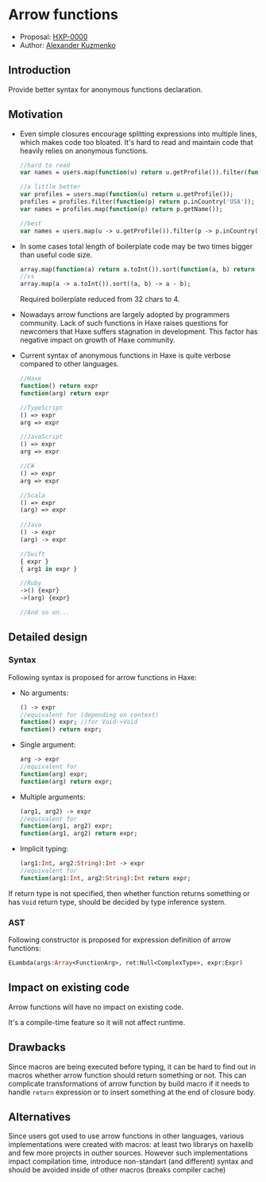 # Arrow functions

* Proposal: [HXP-0000](0000-arrow-functions.md)
* Author: [Alexander Kuzmenko](https://github.com/RealyUniqueName)

## Introduction

Provide better syntax for anonymous functions declaration. 

## Motivation

* Even simple closures encourage splitting expressions into multiple lines, which makes code too bloated.
    It's hard to read and maintain code that heavily relies on anonymous functions.
    ```haxe
    //hard to read
    var names = users.map(function(u) return u.getProfile()).filter(function(p) return p.inCountry('USA')).map(function(p) return p.getName());
    
    //a little better
    var profiles = users.map(function(u) return u.getProfile());
    profiles = profiles.filter(function(p) return p.inCountry('USA'));    
    var names = profiles.map(function(p) return p.getName());

    //best
    var names = users.map(u -> u.getProfile()).filter(p -> p.inCountry('USA')).map(p -> p.getName());
    ```

* In some cases total length of boilerplate code may be two times bigger than useful code size.
    ```haxe
    array.map(function(a) return a.toInt()).sort(function(a, b) return a - b);
    //vs
    array.map(a -> a.toInt()).sort((a, b) -> a - b);
    ```
    Required boilerplate reduced from 32 chars to 4. 

* Nowadays arrow functions are largely adopted by programmers community. 
    Lack of such functions in Haxe raises questions for newcomers that Haxe suffers stagnation in development.
    This factor has negative impact on growth of Haxe community.  

* Current syntax of anonymous functions in Haxe is quite verbose compared to other languages.
    ```haxe
    //Haxe
    function() return expr
    function(arg) return expr
    
    //TypeScript
    () => expr
    arg => expr

    //JavaScript
    () => expr
    arg => expr

    //C#
    () => expr
    arg => expr

    //Scala
    () => expr
    (arg) => expr
        
    //Java
    () -> expr
    (arg) -> expr
    
    //Swift
    { expr }
    { arg1 in expr }

    //Ruby
    ->() {expr}
    ->(arg) {expr}

    //And so on...
    ```

## Detailed design

### Syntax 

Following syntax is proposed for arrow functions in Haxe: 

* No arguments:

    ```haxe
    () -> expr
    //equivalent for (depending on context)
    function() expr; //for Void->Void
    function() return expr;
    ```
    
* Single argument:

    ```haxe
    arg -> expr
    //equivalent for
    function(arg) expr;
    function(arg) return expr;
    ```

* Multiple arguments:

    ```haxe
    (arg1, arg2) -> expr
    //equivalent for
    function(arg1, arg2) expr;
    function(arg1, arg2) return expr;
    ```

* Implicit typing:

    ```haxe
    (arg1:Int, arg2:String):Int -> expr
    //equivalent for
    function(arg1:Int, arg2:String):Int return expr;
    ```

If return type is not specified, then whether function returns something or has `Void` return type, should be decided by type inference system. 

### AST

Following constructor is proposed for expression definition of arrow functions:
```haxe
ELambda(args:Array<FunctionArg>, ret:Null<ComplexType>, expr:Expr)
```

## Impact on existing code

Arrow functions will have no impact on existing code.

It's a compile-time feature so it will not affect runtime.

## Drawbacks

Since macros are being executed before typing, it can be hard to find out in macros whether arrow function should return something or not.  This can complicate transformations of arrow function by build macro if it needs to handle `return` expression or to insert something at the end of closure body.

## Alternatives

Since users got used to use arrow functions in other languages, various implementations were created with macros: at least two librarys on haxelib
and few more projects in outher sources.
However such implementations impact compilation time, introduce non-standart (and different) syntax and should be avoided inside of other macros (breaks compiler cache)  
